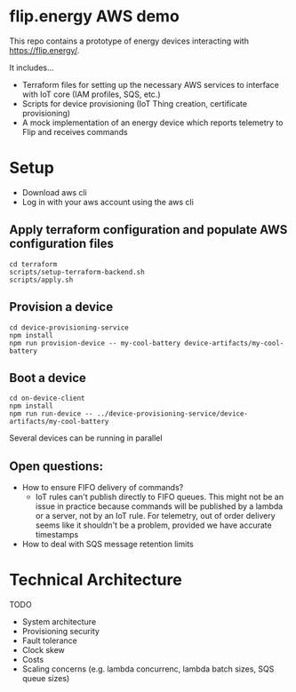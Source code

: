# flip.energy AWS demo

This repo contains a prototype of energy devices interacting with https://flip.energy/.

It includes...
- Terraform files for setting up the necessary AWS services to interface with IoT core (IAM profiles, SQS, etc.)
- Scripts for device provisioning (IoT Thing creation, certificate provisioning)
- A mock implementation of an energy device which reports telemetry to Flip and receives commands

# Setup

- Download aws cli
- Log in with your aws account using the aws cli

## Apply terraform configuration and populate AWS configuration files

    cd terraform
    scripts/setup-terraform-backend.sh
    scripts/apply.sh

## Provision a device

    cd device-provisioning-service
    npm install
    npm run provision-device -- my-cool-battery device-artifacts/my-cool-battery

## Boot a device

    cd on-device-client
    npm install
    npm run run-device -- ../device-provisioning-service/device-artifacts/my-cool-battery

Several devices can be running in parallel

## Open questions:
- How to ensure FIFO delivery of commands?
  - IoT rules can't publish directly to FIFO queues. This might not be an issue in    practice because commands will be published by a lambda or a server, not by an IoT rule. For telemetry, out of order delivery seems like it shouldn't be a problem, provided we have accurate timestamps
- How to deal with SQS message retention limits

# Technical Architecture

TODO
- System architecture
- Provisioning security
- Fault tolerance
- Clock skew
- Costs
- Scaling concerns (e.g. lambda concurrenc, lambda batch sizes, SQS queue sizes)